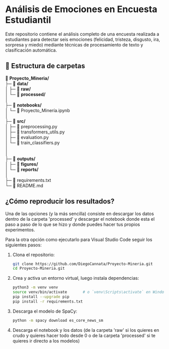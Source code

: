 # Análisis de Emociones en Encuesta Estudiantil

Este repositorio contiene el análisis completo de una encuesta realizada a estudiantes para detectar seis emociones (felicidad, tristeza, disgusto, ira, sorpresa y miedo) mediante técnicas de procesamiento de texto y clasificación automática.

## 📂 Estructura de carpetas
📁 **Proyecto_Mineria/**  
├─ 📁 **data/**  
│   ├─ 📁 **raw/**  
│   └─ 📁 **processed/**  
│  
├─ 📁 **notebooks/**  
│   └─ 📄 Proyecto_Minería.ipynb  
│  
├─ 📁 **src/**  
│   ├─ 📄 preprocessing.py  
│   ├─ 📄 transformers_utils.py  
│   ├─ 📄 evaluation.py  
│   └─ 📄 train_classifiers.py  
│  
│  
├─ 📁 **outputs/**  
│   ├─ 📁 **figures/**  
│   └─ 📁 **reports/**  
│  
├─ 📄 requirements.txt  
└─ 📄 README.md

## ¿Cómo reproducir los resultados?
Una de las opciones (y la más sencilla) consiste en descargar los datos dentro de la carpeta 'processed' y descargar el notebook donde esta el paso a paso de lo que se hizo y donde puedes hacer tus propios experimentos.

Para la otra opción como ejecutarlo para Visual Studio Code seguir los siguientes pasos:
1. Clona el repositorio:
   ```bash
   git clone https://github.com/DiegoCannata/Proyecto-Mineria.git
   cd Proyecto-Mineria.git

2. Crea y activa un entorno virtual, luego instala dependencias:
   ```bash
   python3 -m venv venv
   source venv/bin/activate       # o `venv\Scripts\activate` en Windows
   pip install --upgrade pip
   pip install -r requirements.txt

3. Descarga el modelo de SpaCy:
   ```bash
   python -m spacy download es_core_news_sm

4. Descarga el notebook y los datos (de la carpeta 'raw' si los quieres en crudo y quieres hacer todo desde 0 o de la carpeta 'processed' si te quieres ir directo a los modelos)
